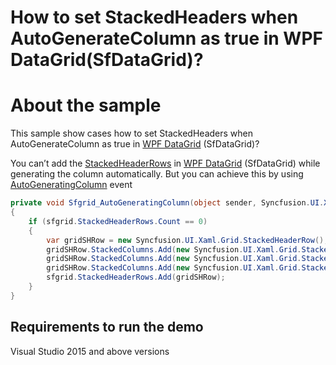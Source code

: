 # How to set StackedHeaders when AutoGenerateColumn as true in WPF DataGrid(SfDataGrid)?
# About the sample

This sample show cases how to set StackedHeaders when AutoGenerateColumn as true in [WPF DataGrid](https://www.syncfusion.com/wpf-ui-controls/datagrid) (SfDataGrid)?

You can’t add the [StackedHeaderRows](https://help.syncfusion.com/cr/cref_files/wpf/Syncfusion.SfGrid.WPF~Syncfusion.UI.Xaml.Grid.StackedHeaderRows.html) in [WPF DataGrid](https://www.syncfusion.com/wpf-ui-controls/datagrid) (SfDataGrid) while generating the column automatically. But you can achieve this by using [AutoGeneratingColumn](https://help.syncfusion.com/cr/cref_files/wpf/Syncfusion.SfGrid.WPF~Syncfusion.UI.Xaml.Grid.SfDataGrid~AutoGeneratingColumn_EV.html) event

```c#
private void Sfgrid_AutoGeneratingColumn(object sender, Syncfusion.UI.Xaml.Grid.AutoGeneratingColumnArgs e)
{
    if (sfgrid.StackedHeaderRows.Count == 0)
    {
        var gridSHRow = new Syncfusion.UI.Xaml.Grid.StackedHeaderRow();
        gridSHRow.StackedColumns.Add(new Syncfusion.UI.Xaml.Grid.StackedColumn { ChildColumns = "OrderID,CustomerID", HeaderText = "ID" });
        gridSHRow.StackedColumns.Add(new Syncfusion.UI.Xaml.Grid.StackedColumn { ChildColumns = "ProductName,OrderDate,Quantity,UnitPrice", HeaderText = "Order Details" });
        gridSHRow.StackedColumns.Add(new Syncfusion.UI.Xaml.Grid.StackedColumn { ChildColumns = "DeliveryDelay,ShipAddress,ContactNumber", HeaderText = "Delivery Details" });
        sfgrid.StackedHeaderRows.Add(gridSHRow);
    }
}   
```
## Requirements to run the demo
 Visual Studio 2015 and above versions
